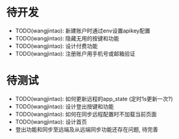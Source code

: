 # 待开发
* TODO(wangjintao): 新建账户时通过env设置apikey配置
* TODO(wangjintao): 隐藏无用的按键和功能
* TODO(wangjintao): 设计付费功能
* TODO(wangjintao): 注册账户用手机号或邮箱验证

# 待测试
* TODO(wangjintao): 如何更新远程的app_state (定时1s更新一次?)
* TODO(wangjintao): 设计登出按键和功能
* TODO(wangjintao): 如何在同步远程配置时不加载当前页面
* TODO(wangjintao): 设计首页
* 登出功能和同步至远端及从远端同步功能还存在问题, 待完善